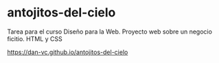 # antojitos-del-cielo
Tarea para el curso Diseño para la Web.
Proyecto web sobre un negocio ficitio. 
HTML y CSS

https://dan-vc.github.io/antojitos-del-cielo
